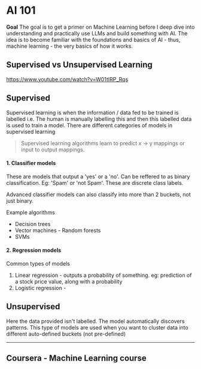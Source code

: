 # AI 101

**Goal**
The goal is to get a primer on Machine Learning before I deep dive into understanding and practically use LLMs and build something with AI. The idea is to become familiar with the foundations and basics of AI - thus, machine learning - the very basics of how it works.

## Supervised vs Unsupervised Learning

https://www.youtube.com/watch?v=W01tIRP_Rqs

## Supervised
Supervised learning is when the information / data fed to be trained is labelled i.e. The human is manually labelling this and then this labelled data is used to train a model. There are different categories of models in supervised learning

> Supervised learning algorithms learn to predict x -> y mappings or input to output mappings.

#### 1. Classifier models
These are models that output a 'yes' or a 'no'. Can be reffered to as binary classification. Eg: 'Spam' or 'not Spam'. These are discrete class labels.

Advanced classifier models can also classify into more than 2 buckets, not just binary.

Example algorithms
* Decision trees
* Vector machines - Random forests
* SVMs

#### 2. Regression models

Common types of models
1. Linear regression - outputs a probability of something. eg: prediction of a stock price value, along with a probability
2. Logistic regression -




## Unsupervised
Here the data provided isn't labelled. The model automatically discovers patterns. This type of models are used when you want to cluster data into different auto-defined buckets (not pre-defined)


-----

## Coursera - Machine Learning course

